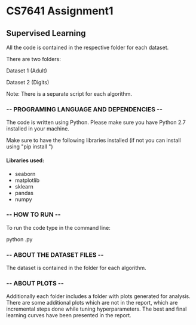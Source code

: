 # CS7641 Assignment1

## Supervised Learning

All the code is contained in the respective folder for each dataset.

There are two folders:

Dataset 1 (Adult)

Dataset 2 (Digits)

Note: There is a separate script for each algorithm.

### -- PROGRAMING LANGUAGE AND DEPENDENCIES --

The code is written using Python. Please make sure you have Python 2.7 installed in your machine.

Make sure to have the following libraries installed (if not you can install using "pip install <library name>")

#### Libraries used:
- seaborn
- matplotlib
- sklearn
- pandas
- numpy

### -- HOW TO RUN --

To run the code type in the command line:

python <filename>.py

### -- ABOUT THE DATASET FILES --

The dataset is contained in the folder for each algorithm.

### -- ABOUT PLOTS --

Additionally each folder includes a folder with plots generated for analysis. There are some additional
plots which are not in the report, which are incremental steps done while tuning hyperparameters. The best
and final learning curves have been presented in the report.
